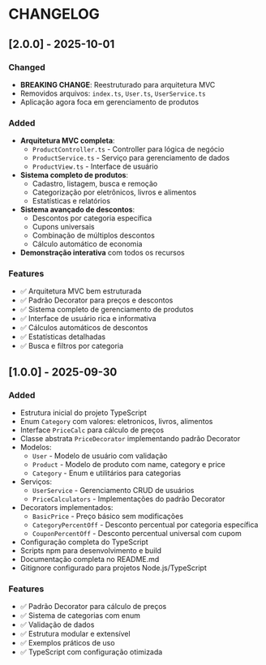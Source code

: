 # CHANGELOG

## [2.0.0] - 2025-10-01

### Changed
- **BREAKING CHANGE**: Reestruturado para arquitetura MVC
- Removidos arquivos: `index.ts`, `User.ts`, `UserService.ts`
- Aplicação agora foca em gerenciamento de produtos

### Added
- **Arquitetura MVC completa**:
  - `ProductController.ts` - Controller para lógica de negócio
  - `ProductService.ts` - Serviço para gerenciamento de dados
  - `ProductView.ts` - Interface de usuário
- **Sistema completo de produtos**:
  - Cadastro, listagem, busca e remoção
  - Categorização por eletrônicos, livros e alimentos
  - Estatísticas e relatórios
- **Sistema avançado de descontos**:
  - Descontos por categoria específica
  - Cupons universais
  - Combinação de múltiplos descontos
  - Cálculo automático de economia
- **Demonstração interativa** com todos os recursos

### Features
- ✅ Arquitetura MVC bem estruturada
- ✅ Padrão Decorator para preços e descontos
- ✅ Sistema completo de gerenciamento de produtos
- ✅ Interface de usuário rica e informativa
- ✅ Cálculos automáticos de descontos
- ✅ Estatísticas detalhadas
- ✅ Busca e filtros por categoria

## [1.0.0] - 2025-09-30

### Added
- Estrutura inicial do projeto TypeScript
- Enum `Category` com valores: eletronicos, livros, alimentos
- Interface `PriceCalc` para cálculo de preços
- Classe abstrata `PriceDecorator` implementando padrão Decorator
- Modelos:
  - `User` - Modelo de usuário com validação
  - `Product` - Modelo de produto com name, category e price
  - `Category` - Enum e utilitários para categorias
- Serviços:
  - `UserService` - Gerenciamento CRUD de usuários
  - `PriceCalculators` - Implementações do padrão Decorator
- Decorators implementados:
  - `BasicPrice` - Preço básico sem modificações
  - `CategoryPercentOff` - Desconto percentual por categoria específica
  - `CouponPercentOff` - Desconto percentual universal com cupom
- Configuração completa do TypeScript
- Scripts npm para desenvolvimento e build
- Documentação completa no README.md
- Gitignore configurado para projetos Node.js/TypeScript

### Features
- ✅ Padrão Decorator para cálculo de preços
- ✅ Sistema de categorias com enum
- ✅ Validação de dados
- ✅ Estrutura modular e extensível
- ✅ Exemplos práticos de uso
- ✅ TypeScript com configuração otimizada